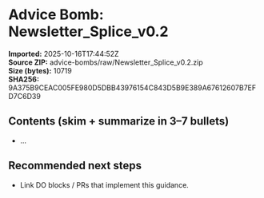 # Advice Bomb: Newsletter_Splice_v0.2

**Imported:** 2025-10-16T17:44:52Z  
**Source ZIP:** advice-bombs/raw/Newsletter_Splice_v0.2.zip  
**Size (bytes):** 10719  
**SHA256:** 9A375B9CEAC005FE980D5DBB43976154C843D5B9E389A67612607B7EFD7C6D39

## Contents (skim + summarize in 3–7 bullets)
- …

## Recommended next steps
- Link DO blocks / PRs that implement this guidance.


